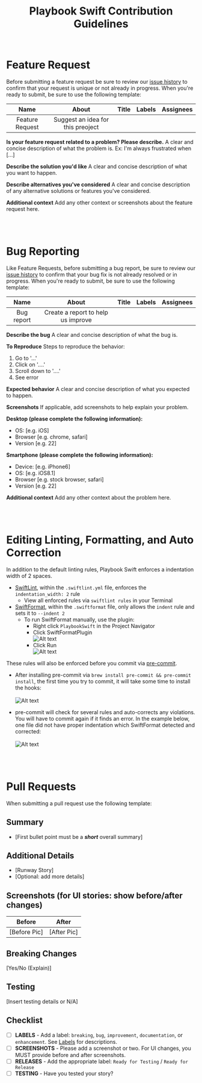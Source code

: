<h1 align="center">Playbook Swift Contribution Guidelines</h1><br />

# Feature Request
Before submitting a feature request be sure to review our [issue history](https://github.com/powerhome/PlaybookSwift/issues?q=is%3Aissue+) to confirm that your request is unique or not already in progress. 
When you're ready to submit, be sure to use the following template: 

| Name | About  | Title  | Labels | Assignees |
| :---:   | :---: | :---: | :---: | :---: |
|  Feature Request | Suggest an idea for this preoject   |    

**Is your feature request related to a problem? Please describe.**
A clear and concise description of what the problem is. Ex: I'm always frustrated when [...]

**Describe the solution you'd like**
A clear and concise description of what you want to happen.

**Describe alternatives you've considered**
A clear and concise description of any alternative solutions or features you've considered.

**Additional context**
Add any other context or screenshots about the feature request here.

<br />
<br/>

# Bug Reporting
Like Feature Requests, before submitting a bug report, be sure to review our [issue history](https://github.com/powerhome/PlaybookSwift/issues?q=is%3Aissue+) to confirm that your bug fix is not already resolved or in progress.
When you're ready to submit, be sure to use the following template: 

| Name | About  | Title  | Labels | Assignees |
| :---:   | :---: | :---: | :---: | :---: |
|  Bug report | Create a report to help us improve  | 

**Describe the bug**
A clear and concise description of what the bug is.

**To Reproduce**
Steps to reproduce the behavior:
1. Go to '...'
2. Click on '....'
3. Scroll down to '....'
4. See error

**Expected behavior**
A clear and concise description of what you expected to happen.

**Screenshots**
If applicable, add screenshots to help explain your problem.

**Desktop (please complete the following information):**
 - OS: [e.g. iOS]
 - Browser [e.g. chrome, safari]
 - Version [e.g. 22]

**Smartphone (please complete the following information):**
 - Device: [e.g. iPhone6]
 - OS: [e.g. iOS8.1]
 - Browser [e.g. stock browser, safari]
 - Version [e.g. 22]

**Additional context**
Add any other context about the problem here.

<br />
<br />

# Editing Linting, Formatting, and Auto Correction

In addition to the default linting rules, Playbook Swift enforces a indentation width of 2 spaces.

* [SwiftLint](https://github.com/realm/SwiftLint), within the `.swiftlint.yml` file, enforces the `indentation_width: 2` rule
  * View all enforced rules via `swiftlint rules` in your Terminal
* [SwiftFormat](https://github.com/nicklockwood/SwiftFormat), within the `.swiftformat` file, only allows the `indent` rule and sets it to `--indent 2`
  * To run SwiftFormat manually, use the plugin:
    * Right click `PlaybookSwift` in the Project Navigator
    * Click SwiftFormatPlugin
<br />![Alt text](swift-format-plugin.png)
    * Click Run
<br />![Alt text](swift-format-click-run.png)

These rules will also be enforced before you commit via [pre-commit](https://pre-commit.com/).

* After installing pre-commit via `brew install pre-commit && pre-commit install`, the first time you try to commit, it will take some time to install the hooks:
<br /><br />![Alt text](swift-rules.png)


* pre-commit will check for several rules and auto-corrects any violations. You will have to commit again if it finds an error. In the example below, one file did not have proper indentation which SwiftFormat detected and corrected:
<br /><br />![Alt text](swift-format-violations.png)

<br />
<br />

# Pull Requests

When submitting a pull request use the following template: 
## Summary
- [First bullet point must be a **_short_** overall summary]

## Additional Details
- [Runway Story]
- [Optional: add more details]

## Screenshots (for UI stories: show before/after changes)

| Before                            | After                             |
| --------------------------------- | --------------------------------- |
| [Before Pic]                      | [After Pic]                       |

## Breaking Changes

[Yes/No (Explain)]

## Testing

[Insert testing details or N/A]

## Checklist

- [ ] **LABELS** - Add a label: `breaking`, `bug`, `improvement`, `documentation`, or `enhancement`. See [Labels](https://github.com/powerhome/playbook-apple/labels) for descriptions.
- [ ] **SCREENSHOTS** - Please add a screenshot or two. For UI changes, you MUST provide before and after screenshots.
- [ ] **RELEASES** - Add the appropriate label: `Ready for Testing` / `Ready for Release`
- [ ] **TESTING** - Have you tested your story?
